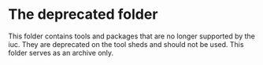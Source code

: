 # The deprecated folder #
This folder contains tools and packages that are no longer supported by the iuc. 
They are deprecated on the tool sheds and should not be used.
This folder serves as an archive only.
